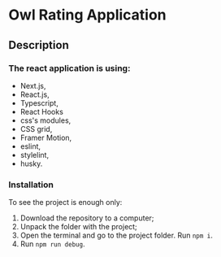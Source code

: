 # Owl Rating Application

## Description

### The react application is using:

  - Next.js,
  - React.js,
  - Typescript,
  - React Hooks
  - css's modules,
  - CSS grid,
  - Framer Motion,
  - eslint,
  - stylelint,
  - husky.

### Installation

To see the project is enough only:

  1. Download the repository to a computer;
  2. Unpack the folder with the project;
  3. Open the terminal and go to the project folder. Run ```npm i```.
  4. Run ```npm run debug```.
